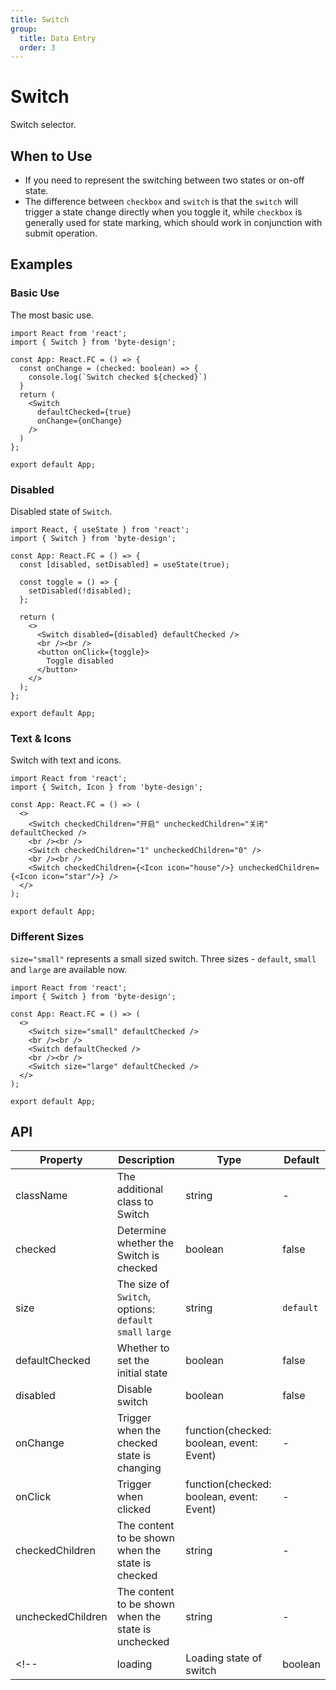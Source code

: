 ```yaml
---
title: Switch
group:
  title: Data Entry
  order: 3
---
```


# Switch

Switch selector.

## When to Use
- If you need to represent the switching between two states or on-off state.
- The difference between `checkbox` and `switch` is that the `switch` will trigger a state change directly when you toggle it, while `checkbox` is generally used for state marking, which should work in conjunction with submit operation.

## Examples
### Basic Use
The most basic use.

```tsx
import React from 'react';
import { Switch } from 'byte-design';

const App: React.FC = () => {
  const onChange = (checked: boolean) => {
    console.log(`Switch checked ${checked}`)
  }
  return (
    <Switch
      defaultChecked={true}
      onChange={onChange}
    />
  )
};

export default App;
```

### Disabled
Disabled state of `Switch`.
```tsx
import React, { useState } from 'react';
import { Switch } from 'byte-design';

const App: React.FC = () => {
  const [disabled, setDisabled] = useState(true);

  const toggle = () => {
    setDisabled(!disabled);
  };

  return (
    <>
      <Switch disabled={disabled} defaultChecked />
      <br /><br />
      <button onClick={toggle}>
        Toggle disabled
      </button>
    </>
  );
};

export default App;
```

### Text & Icons
Switch with text and icons.

```tsx
import React from 'react';
import { Switch, Icon } from 'byte-design';

const App: React.FC = () => (
  <>
    <Switch checkedChildren="开启" uncheckedChildren="关闭" defaultChecked />
    <br /><br />
    <Switch checkedChildren="1" uncheckedChildren="0" />
    <br /><br />
    <Switch checkedChildren={<Icon icon="house"/>} uncheckedChildren={<Icon icon="star"/>} />
  </>
);

export default App;
```

### Different Sizes
`size="small"` represents a small sized switch. Three sizes - `default`, `small` and `large` are available now.

```tsx
import React from 'react';
import { Switch } from 'byte-design';

const App: React.FC = () => (
  <>
    <Switch size="small" defaultChecked />
    <br /><br />
    <Switch defaultChecked />
    <br /><br />
    <Switch size="large" defaultChecked />
  </>
);

export default App;
```

<!-- ### Loading
Mark a pending state of switch.

```tsx
import React from 'react';
import { Switch } from 'byte-design';

const App: React.FC = () => (
  <>
    <Switch loading defaultChecked />
    <br />
    <Switch size="small" loading />
  </>
);

export default App;
``` -->

## API

| Property | Description | Type | Default |
| -- | -- | -- | -- |
| className | The additional class to Switch | string | - |
| checked | Determine whether the Switch is checked | boolean | false |
| size | The size of `Switch`, options: `default` `small` `large` | string | `default` |
| defaultChecked | Whether to set the initial state | boolean | false |
| disabled | Disable switch | boolean | false |
| onChange | Trigger when the checked state is changing | function(checked: boolean, event: Event) | - |
| onClick | Trigger when clicked | function(checked: boolean, event: Event) | - |
| checkedChildren | The content to be shown when the state is checked | string | - |
| uncheckedChildren | The content to be shown when the state is unchecked | string | - |
<!-- | loading | Loading state of switch | boolean | false | -->